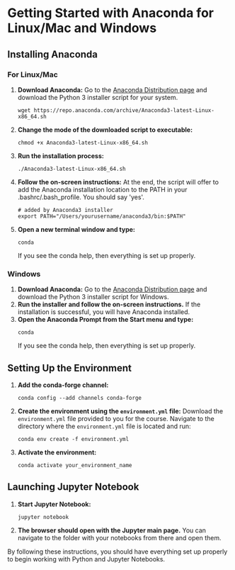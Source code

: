 # Getting Started with Anaconda for Linux/Mac and Windows

## Installing Anaconda

### For Linux/Mac

1. **Download Anaconda:**
   Go to the [Anaconda Distribution page](https://www.anaconda.com/products/distribution) and download the Python 3 installer script for your system.
   ```
   wget https://repo.anaconda.com/archive/Anaconda3-latest-Linux-x86_64.sh
   ```
2. **Change the mode of the downloaded script to executable:**
   ```
   chmod +x Anaconda3-latest-Linux-x86_64.sh
   ```
3. **Run the installation process:**
   ```
   ./Anaconda3-latest-Linux-x86_64.sh
   ```
4. **Follow the on-screen instructions:**
   At the end, the script will offer to add the Anaconda installation location to the PATH in your .bashrc/.bash_profile. You should say 'yes'.
   ```
   # added by Anaconda3 installer
   export PATH="/Users/yourusername/anaconda3/bin:$PATH"
   ```
5. **Open a new terminal window and type:**
   ```
   conda
   ```
   If you see the conda help, then everything is set up properly.
   
### Windows
1. **Download Anaconda:**
   Go to the [Anaconda Distribution page](https://www.anaconda.com/products/distribution) and download the Python 3 installer script for Windows.
2. **Run the installer and follow the on-screen instructions.**
   If the installation is successful, you will have Anaconda installed.
3. **Open the Anaconda Prompt from the Start menu and type:**
   ```
   conda
   ```
   If you see the conda help, then everything is set up properly.

## Setting Up the Environment
1. **Add the conda-forge channel:**
   ```
   conda config --add channels conda-forge
   ```
2. **Create the environment using the `environment.yml` file:**
   Download the `environment.yml` file provided to you for the course. Navigate to the directory where the `environment.yml` file is located and run:
   ```
   conda env create -f environment.yml
   ```
3. **Activate the environment:**
   ```
   conda activate your_environment_name
   ```

## Launching Jupyter Notebook
1. **Start Jupyter Notebook:**
   ```
   jupyter notebook
   ```
2. **The browser should open with the Jupyter main page.**
   You can navigate to the folder with your notebooks from there and open them.

By following these instructions, you should have everything set up properly to begin working with Python and Jupyter Notebooks.
